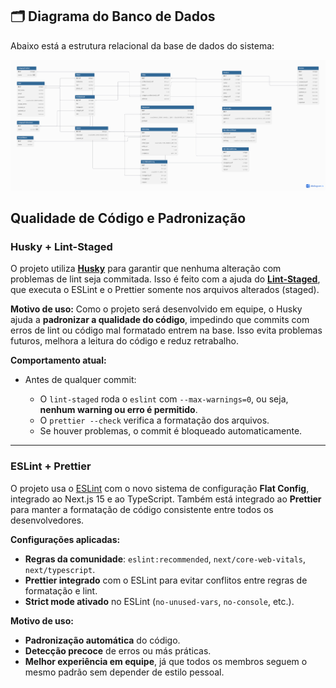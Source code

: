 ## 🗂️ Diagrama do Banco de Dados

Abaixo está a estrutura relacional da base de dados do sistema:

![Diagrama ER](./docs/database-diagram.png)


## Qualidade de Código e Padronização

###  Husky + Lint-Staged

O projeto utiliza **[Husky](https://typicode.github.io/husky/)** para garantir que nenhuma alteração com problemas de lint seja commitada. Isso é feito com a ajuda do **[Lint-Staged](https://github.com/okonet/lint-staged)**, que executa o ESLint e o Prettier somente nos arquivos alterados (staged).

**Motivo de uso:**
Como o projeto será desenvolvido em equipe, o Husky ajuda a **padronizar a qualidade do código**, impedindo que commits com erros de lint ou código mal formatado entrem na base. Isso evita problemas futuros, melhora a leitura do código e reduz retrabalho.

**Comportamento atual:**

* Antes de qualquer commit:

  * O `lint-staged` roda o `eslint` com `--max-warnings=0`, ou seja, **nenhum warning ou erro é permitido**.
  * O `prettier --check` verifica a formatação dos arquivos.
  * Se houver problemas, o commit é bloqueado automaticamente.

---

###  ESLint + Prettier

O projeto usa o [ESLint](https://eslint.org/) com o novo sistema de configuração **Flat Config**, integrado ao Next.js 15 e ao TypeScript. Também está integrado ao **Prettier** para manter a formatação de código consistente entre todos os desenvolvedores.

**Configurações aplicadas:**

* **Regras da comunidade**: `eslint:recommended`, `next/core-web-vitals`, `next/typescript`.
* **Prettier integrado** com o ESLint para evitar conflitos entre regras de formatação e lint.
* **Strict mode ativado** no ESLint (`no-unused-vars`, `no-console`, etc.).

**Motivo de uso:**

* **Padronização automática** do código.
* **Detecção precoce** de erros ou más práticas.
* **Melhor experiência em equipe**, já que todos os membros seguem o mesmo padrão sem depender de estilo pessoal.

